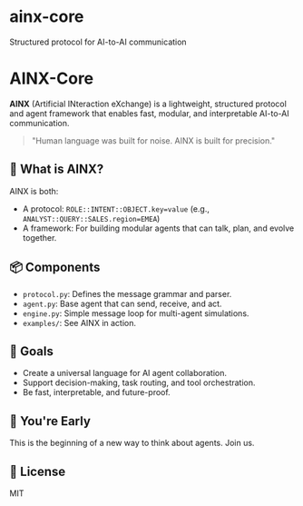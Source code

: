 # ainx-core
Structured protocol for AI-to-AI communication
# AINX-Core

**AINX** (Artificial INteraction eXchange) is a lightweight, structured protocol and agent framework that enables fast, modular, and interpretable AI-to-AI communication.

> "Human language was built for noise. AINX is built for precision."

## 🔧 What is AINX?

AINX is both:
- A protocol: `ROLE::INTENT::OBJECT.key=value` (e.g., `ANALYST::QUERY::SALES.region=EMEA`)
- A framework: For building modular agents that can talk, plan, and evolve together.

## 📦 Components

- `protocol.py`: Defines the message grammar and parser.
- `agent.py`: Base agent that can send, receive, and act.
- `engine.py`: Simple message loop for multi-agent simulations.
- `examples/`: See AINX in action.

## 🚀 Goals

- Create a universal language for AI agent collaboration.
- Support decision-making, task routing, and tool orchestration.
- Be fast, interpretable, and future-proof.

## 🧠 You're Early

This is the beginning of a new way to think about agents. Join us.

## 📄 License

MIT

